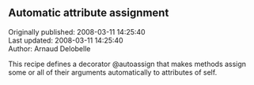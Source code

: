 ## Automatic attribute assignment  
Originally published: 2008-03-11 14:25:40  
Last updated: 2008-03-11 14:25:40  
Author: Arnaud Delobelle  
  
This recipe defines a decorator @autoassign that makes methods assign some or all of their arguments automatically to attributes of self.